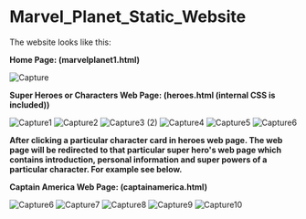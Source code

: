 # Marvel_Planet_Static_Website
The website looks like this:

**Home Page: (marvelplanet1.html)**

![Capture](https://user-images.githubusercontent.com/85679367/127656764-5cc68c50-59fe-4537-aa53-880ebb42526b.PNG)

**Super Heroes or Characters Web Page: (heroes.html (internal CSS is included))**

![Capture1](https://user-images.githubusercontent.com/85679367/127662546-3c4dee9e-c8c4-45e8-8f3c-f5da6b7b91a3.PNG)
![Capture2](https://user-images.githubusercontent.com/85679367/127663218-a570d4bb-97c0-4556-b0bf-f20e2f86f65a.PNG)
![Capture3 (2)](https://user-images.githubusercontent.com/85679367/127663883-833cc49e-b34e-461e-ad18-6c7f7e4812c9.PNG)
![Capture4](https://user-images.githubusercontent.com/85679367/127664411-fdb28191-cf0b-4736-aff9-f28dfbb86299.PNG)
![Capture5](https://user-images.githubusercontent.com/85679367/127665015-1fa90e7c-ace2-439f-834a-d0660c23d9f3.PNG)
![Capture6](https://user-images.githubusercontent.com/85679367/127665665-3211669f-9fb9-4a87-b753-0d116d9d8d71.PNG)

**After clicking a particular character card in heroes web page. The web page will be redirected to that particular super hero's web page which contains introduction, personal information and super powers of a particular character. For example see below.**

**Captain America Web Page: (captainamerica.html)**

![Capture6](https://user-images.githubusercontent.com/85679367/127732378-5c55d6aa-8cc4-4502-bb86-8d9c065234e4.PNG)
![Capture7](https://user-images.githubusercontent.com/85679367/127733913-53f46cd6-d44e-4730-a2fd-e67ba64ee0e0.PNG)
![Capture8](https://user-images.githubusercontent.com/85679367/127733992-8ed61202-ab84-4ce3-a2db-b2197644cffd.PNG)
![Capture9](https://user-images.githubusercontent.com/85679367/127734123-57349b58-9496-40ec-a62c-d4f435c57078.PNG)
![Capture10](https://user-images.githubusercontent.com/85679367/127734234-1171a7c7-cf6f-49f6-b840-e29c6817136d.PNG)
